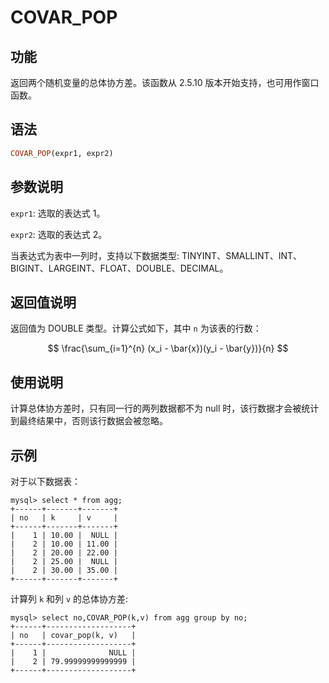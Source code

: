 # COVAR_POP

## 功能

返回两个随机变量的总体协方差。该函数从 2.5.10 版本开始支持，也可用作窗口函数。

## 语法

```Haskell
COVAR_POP(expr1, expr2)
```

## 参数说明

`expr1`: 选取的表达式 1。

`expr2`: 选取的表达式 2。

当表达式为表中一列时，支持以下数据类型: TINYINT、SMALLINT、INT、BIGINT、LARGEINT、FLOAT、DOUBLE、DECIMAL。

## 返回值说明

返回值为 DOUBLE 类型。计算公式如下，其中 `n` 为该表的行数：

$$
\frac{\sum_{i=1}^{n} (x_i - \bar{x})(y_i - \bar{y})}{n}
$$

## 使用说明

计算总体协方差时，只有同一行的两列数据都不为 null 时，该行数据才会被统计到最终结果中，否则该行数据会被忽略。

## 示例

对于以下数据表：

```
mysql> select * from agg;
+------+-------+-------+
| no   | k     | v     |
+------+-------+-------+
|    1 | 10.00 |  NULL |
|    2 | 10.00 | 11.00 |
|    2 | 20.00 | 22.00 |
|    2 | 25.00 |  NULL |
|    2 | 30.00 | 35.00 |
+------+-------+-------+
```

计算列 `k` 和列 `v` 的总体协方差:

```plaintext
mysql> select no,COVAR_POP(k,v) from agg group by no;
+------+-------------------+
| no   | covar_pop(k, v)   |
+------+-------------------+
|    1 |              NULL |
|    2 | 79.99999999999999 |
+------+-------------------+
```
